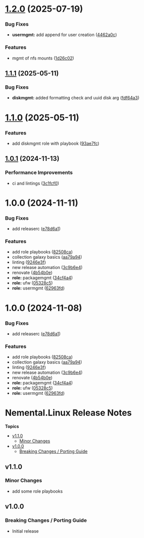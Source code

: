 # [1.2.0](https://github.com/Nemental/ansible-collection-linux/compare/1.1.1...1.2.0) (2025-07-19)


### Bug Fixes

* **usermgmt:** add append for user creation ([4462a0c](https://github.com/Nemental/ansible-collection-linux/commit/4462a0c3aa8295d2b61bcdbbec68c1e611567d8c))


### Features

* mgmt of nfs mounts ([1d26c02](https://github.com/Nemental/ansible-collection-linux/commit/1d26c02a456dd8b6812799fecfeb3200f4c38ea4))

## [1.1.1](https://github.com/Nemental/ansible-collection-linux/compare/1.1.0...1.1.1) (2025-05-11)


### Bug Fixes

* **diskmgmt:** added formatting check and uuid disk arg ([fdf64a3](https://github.com/Nemental/ansible-collection-linux/commit/fdf64a34816c37fb35893422092b89ab77d8e491))

# [1.1.0](https://github.com/Nemental/ansible-collection-linux/compare/1.0.1...1.1.0) (2025-05-11)


### Features

* add diskmgmt role with playbook ([93ae7fc](https://github.com/Nemental/ansible-collection-linux/commit/93ae7fc9bac425343be5ecf86cc9d57245a32a57))

## [1.0.1](https://github.com/Nemental/ansible-collection-linux/compare/1.0.0...1.0.1) (2024-11-13)


### Performance Improvements

* ci and lintings ([3c1fcf0](https://github.com/Nemental/ansible-collection-linux/commit/3c1fcf0eab00be2a3e4e43bba9e4e274b7e318ef))

# 1.0.0 (2024-11-11)


### Bug Fixes

* add releaserc ([e78d6a1](https://github.com/Nemental/ansible-collection-linux/commit/e78d6a1586147f7e70df2e54ab83b57d5bcea1c7))


### Features

* add role playbooks ([82508ca](https://github.com/Nemental/ansible-collection-linux/commit/82508caf46ba26cc4ebcc77cf072303ea01eb3c4))
* collection galaxy basics ([aa79a94](https://github.com/Nemental/ansible-collection-linux/commit/aa79a9455d3f3edb9fac81d3a2ea0bd4dd8c092a))
* linting ([9246e3f](https://github.com/Nemental/ansible-collection-linux/commit/9246e3f2b6627c8e3e0ced339918056dbf3cd8ca))
* new release automation ([3c9b6e4](https://github.com/Nemental/ansible-collection-linux/commit/3c9b6e4528e6e594e20850adb8b00913c5b8b458))
* renovate ([4b54b0e](https://github.com/Nemental/ansible-collection-linux/commit/4b54b0ee4c11e7a3d4db8b303d401e5466856062))
* **role:** packagemgmt ([34cf4a4](https://github.com/Nemental/ansible-collection-linux/commit/34cf4a4428b45426b8cf349a970b9d7d21952750))
* **role:** ufw ([05328c5](https://github.com/Nemental/ansible-collection-linux/commit/05328c5f43dceb16ab6d52d3a592a5158798fcab))
* **role:** usermgmt ([62963fd](https://github.com/Nemental/ansible-collection-linux/commit/62963fdf3efa0fdb72fd5c11feb179c06af00a02))

# 1.0.0 (2024-11-08)


### Bug Fixes

* add releaserc ([e78d6a1](https://github.com/Nemental/ansible-collection-linux/commit/e78d6a1586147f7e70df2e54ab83b57d5bcea1c7))


### Features

* add role playbooks ([82508ca](https://github.com/Nemental/ansible-collection-linux/commit/82508caf46ba26cc4ebcc77cf072303ea01eb3c4))
* collection galaxy basics ([aa79a94](https://github.com/Nemental/ansible-collection-linux/commit/aa79a9455d3f3edb9fac81d3a2ea0bd4dd8c092a))
* linting ([9246e3f](https://github.com/Nemental/ansible-collection-linux/commit/9246e3f2b6627c8e3e0ced339918056dbf3cd8ca))
* new release automation ([3c9b6e4](https://github.com/Nemental/ansible-collection-linux/commit/3c9b6e4528e6e594e20850adb8b00913c5b8b458))
* renovate ([4b54b0e](https://github.com/Nemental/ansible-collection-linux/commit/4b54b0ee4c11e7a3d4db8b303d401e5466856062))
* **role:** packagemgmt ([34cf4a4](https://github.com/Nemental/ansible-collection-linux/commit/34cf4a4428b45426b8cf349a970b9d7d21952750))
* **role:** ufw ([05328c5](https://github.com/Nemental/ansible-collection-linux/commit/05328c5f43dceb16ab6d52d3a592a5158798fcab))
* **role:** usermgmt ([62963fd](https://github.com/Nemental/ansible-collection-linux/commit/62963fdf3efa0fdb72fd5c11feb179c06af00a02))

# Nemental\.Linux Release Notes

**Topics**

- <a href="#v1-1-0">v1\.1\.0</a>
    - <a href="#minor-changes">Minor Changes</a>
- <a href="#v1-0-0">v1\.0\.0</a>
    - <a href="#breaking-changes--porting-guide">Breaking Changes / Porting Guide</a>

<a id="v1-1-0"></a>
## v1\.1\.0

<a id="minor-changes"></a>
### Minor Changes

* add some role playbooks

<a id="v1-0-0"></a>
## v1\.0\.0

<a id="breaking-changes--porting-guide"></a>
### Breaking Changes / Porting Guide

* Initial release
